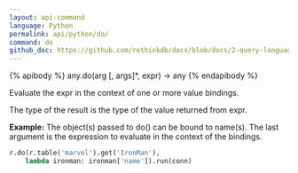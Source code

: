 ```yaml
---
layout: api-command 
language: Python
permalink: api/python/do/
command: do
github_doc: https://github.com/rethinkdb/docs/blob/docs/2-query-language/api/python/control-structures/do.md
---
```


{% apibody %}
any.do(arg [, args]*, expr) → any
{% endapibody %}

Evaluate the expr in the context of one or more value bindings.

The type of the result is the type of the value returned from expr.

__Example:__ The object(s) passed to do() can be bound to name(s). The last argument is the expression to evaluate in the context of the bindings.

```py
r.do(r.table('marvel').get('IronMan'),
    lambda ironman: ironman['name']).run(conn)
```


